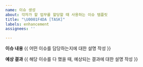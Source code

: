 ```yaml
---
name: 이슈 생성
about: 각자가 할 업무를 할당할 때 사용하는 이슈 템플릿
title: "\U0001F4DA [TASK]"
labels: enhancement
assignees: ''

---
```


**이슈 내용**
{{ 어떤 이슈를 담당하는지에 대한 설명 작성 }}

**예상 결과**
{{ 해당 이슈를 다 했을 때, 예상되는 결과에 대한 설명 작성 }}
